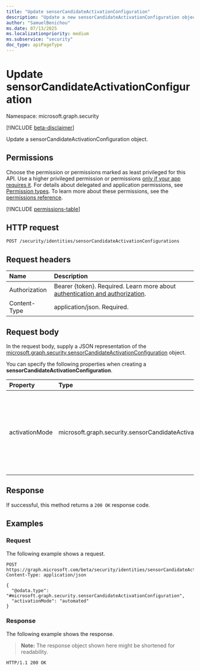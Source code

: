 ```yaml
---
title: "Update sensorCandidateActivationConfiguration"
description: "Update a new sensorCandidateActivationConfiguration object."
author: "SamuelBenichou"
ms.date: 07/13/2025
ms.localizationpriority: medium
ms.subservice: "security"
doc_type: apiPageType
---
```


# Update sensorCandidateActivationConfiguration

Namespace: microsoft.graph.security

[!INCLUDE [beta-disclaimer](../../includes/beta-disclaimer.md)]

Update a sensorCandidateActivationConfiguration object.

## Permissions

Choose the permission or permissions marked as least privileged for this API. Use a higher privileged permission or permissions [only if your app requires it](/graph/permissions-overview#best-practices-for-using-microsoft-graph-permissions). For details about delegated and application permissions, see [Permission types](/graph/permissions-overview#permission-types). To learn more about these permissions, see the [permissions reference](/graph/permissions-reference).

<!-- {
  "blockType": "permissions",
  "name": "security-identitycontainer-post-sensorcandidateactivationconfiguration-permissions"
}
-->
[!INCLUDE [permissions-table](../includes/permissions/security-sensorcandidateactivationconfiguration-update-permissions.md)]

## HTTP request

<!-- {
  "blockType": "ignored"
}
-->
``` http
POST /security/identities/sensorCandidateActivationConfigurations
```

## Request headers

|Name|Description|
|:---|:---|
|Authorization|Bearer {token}. Required. Learn more about [authentication and authorization](/graph/auth/auth-concepts).|
|Content-Type|application/json. Required.|

## Request body

In the request body, supply a JSON representation of the [microsoft.graph.security.sensorCandidateActivationConfiguration](../resources/security-sensorcandidateactivationconfiguration.md) object.

You can specify the following properties when creating a **sensorCandidateActivationConfiguration**.

|Property|Type| Description                                                                                                |
|:---|:---|:-----------------------------------------------------------------------------------------------------------|
|activationMode|microsoft.graph.security.sensorCandidateActivationMode| The activation mode for the sensor candidate. The possible values are: `manual` and `automated`. Required. |

## Response

If successful, this method returns a `200 OK` response code.

## Examples

### Request

The following example shows a request.
<!-- {
  "blockType": "request",
  "name": "update_sensorcandidateactivationconfiguration_from_"
}
-->
``` http
POST https://graph.microsoft.com/beta/security/identities/sensorCandidateActivationConfigurations
Content-Type: application/json

{
  "@odata.type": "#microsoft.graph.security.sensorCandidateActivationConfiguration",
  "activationMode": "automated"
}
```

### Response

The following example shows the response.
>**Note:** The response object shown here might be shortened for readability.
<!-- {
  "blockType": "response",
  "truncated": true,
  "@odata.type": "microsoft.graph.security.sensorCandidateActivationConfiguration"
}
-->
``` http
HTTP/1.1 200 OK
```